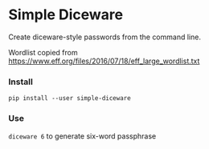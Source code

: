 # Simple Diceware

Create diceware-style passwords from the command line. 

Wordlist copied from https://www.eff.org/files/2016/07/18/eff_large_wordlist.txt

### Install

`pip install --user simple-diceware`

### Use

`diceware 6` to generate six-word passphrase

